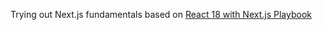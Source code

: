 
Trying out Next.js fundamentals based on [React 18 with Next.js Playbook](https://app.pluralsight.com/library/courses/react-18-nextjs-playbook/table-of-contents)
